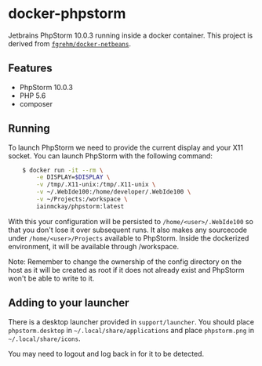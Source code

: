 # docker-phpstorm

Jetbrains PhpStorm 10.0.3 running inside a docker container. This project is derived from [`fgrehm/docker-netbeans`](https://github.com/fgrehm/docker-netbeans).

## Features

* PhpStorm 10.0.3
* PHP 5.6
* composer

## Running

To launch PhpStorm we need to provide the current display and your X11 socket. You can launch PhpStorm with the following command:

```sh
    $ docker run -it --rm \
        -e DISPLAY=$DISPLAY \
        -v /tmp/.X11-unix:/tmp/.X11-unix \
        -v ~/.WebIde100:/home/developer/.WebIde100 \
        -v ~/Projects:/workspace \
        iainmckay/phpstorm:latest
```

With this your configuration will be persisted to `/home/<user>/.WebIde100` so that you don't lose it over subsequent runs. It also makes any sourcecode under `/home/<user>/Projects` available to PhpStorm. Inside the dockerized environment, it will be available through /workspace.

Note: Remember to change the ownership of the config directory on the host as it will be created as root if it does not already exist and PhpStorm won't be able to write to it.

## Adding to your launcher

There is a desktop launcher provided in `support/launcher`. You should place `phpstorm.desktop` in `~/.local/share/applications` and place `phpstorm.png` in `~/.local/share/icons`.

You may need to logout and log back in for it to be detected.
